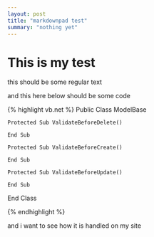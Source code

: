 ```yaml
---
layout: post
title: "markdownpad test"
summary: "nothing yet"
---
```

# This is my test
this should be some regular text

and this here below should be some code

{% highlight vb.net %}
Public Class ModelBase

    Protected Sub ValidateBeforeDelete()

    End Sub

    Protected Sub ValidateBeforeCreate()

    End Sub

    Protected Sub ValidateBeforeUpdate()

    End Sub

End Class

{% endhighlight %}

and i want to see how it is handled on my site